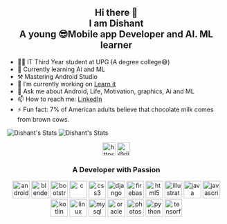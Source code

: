 <h2 align="center">Hi there 👋<br>I am Dishant<br> A young 😎Mobile app Developer and AI. ML learner</h2>

- 👨‍🎓 IT Third Year student at UPG (A degree college😅)
- 🌱 Currently learning Ai and ML
- ⚒ Mastering Android Studio
- 🔭 I’m currently working on [Learn it](https://github.com/Horizon733/Learn-it-App)
- 💬 Ask me about Android, Life, Motivation, graphics, Ai and ML
- 📫 How to reach me: [LinkedIn](https://www.linkedin.com/in/dishant-gandhi/)
- ⚡ Fun fact: 7% of American adults believe that chocolate milk comes from brown cows.

![Dishant's Stats](https://github-readme-stats.vercel.app/api?username=horizon733&show_icons=true&hide_border=true&theme=buefy)
![Dishant's Stats](https://github-readme-stats.vercel.app/api/top-langs/?username=horizon733&theme=buefy&hide=css,html)

<!-- BLOG-POST-LIST:START -->
<!-- BLOG-POST-LIST:END -->

<p align="center">
<a href="https://www.linkedin.com/in/dishant-gandhi/" target="blank"><img align="center" src="https://cdn.jsdelivr.net/npm/simple-icons@3.0.1/icons/linkedin.svg" alt="https://www.linkedin.com/in/dishant-gandhi/" height="30" width="30" /></a>
<a href="https://medium.com/@dishant_gandhi" target="blank"><img align="center" src="https://cdn.jsdelivr.net/npm/simple-icons@3.0.1/icons/medium.svg" alt="@dishant_gandhi" height="30" width="30" /></a>
</p>

<h3 align="center">A Developer with Passion</h3>

<p align="center">
  <img src="https://devicons.github.io/devicon/devicon.git/icons/android/android-original-wordmark.svg" alt="android" width="40" height="40"/> 
<img src="https://download.blender.org/branding/community/blender_community_badge_white.svg" alt="blender" width="40" height="40"/> <img src="https://devicons.github.io/devicon/devicon.git/icons/bootstrap/bootstrap-plain.svg" alt="bootstrap" width="40" height="40"/> <img src="https://devicons.github.io/devicon/devicon.git/icons/c/c-original.svg" alt="c" width="40" height="40"/> <img src="https://devicons.github.io/devicon/devicon.git/icons/css3/css3-original-wordmark.svg" alt="css3" width="40" height="40"/> <img src="https://devicons.github.io/devicon/devicon.git/icons/django/django-original.svg" alt="django" width="40" height="40"/> <img src="https://www.vectorlogo.zone/logos/firebase/firebase-icon.svg" alt="firebase" width="40" height="40"/> <img src="https://devicons.github.io/devicon/devicon.git/icons/html5/html5-original-wordmark.svg" alt="html5" width="40" height="40"/> <img src="https://www.vectorlogo.zone/logos/adobe_illustrator/adobe_illustrator-icon.svg" alt="illustrator" width="40" height="40"/> <img src="https://devicons.github.io/devicon/devicon.git/icons/java/java-original-wordmark.svg" alt="java" width="40" height="40"/> <img src="https://devicons.github.io/devicon/devicon.git/icons/javascript/javascript-original.svg" alt="javascript" width="40" height="40"/> <img src="https://www.vectorlogo.zone/logos/kotlinlang/kotlinlang-icon.svg" alt="kotlin" width="40" height="40"/> <img src="https://devicons.github.io/devicon/devicon.git/icons/linux/linux-original.svg" alt="linux" width="40" height="40"/> <img src="https://devicons.github.io/devicon/devicon.git/icons/mysql/mysql-original-wordmark.svg" alt="mysql" width="40" height="40"/> <img src="https://devicons.github.io/devicon/devicon.git/icons/oracle/oracle-original.svg" alt="oracle" width="40" height="40"/> <img src="https://devicons.github.io/devicon/devicon.git/icons/photoshop/photoshop-plain.svg" alt="photoshop" width="40" height="40"/> <img src="https://devicons.github.io/devicon/devicon.git/icons/python/python-original.svg" alt="python" width="40" height="40"/> <img src="https://www.vectorlogo.zone/logos/tensorflow/tensorflow-icon.svg" alt="tensorflow" width="40" height="40"/></p>
